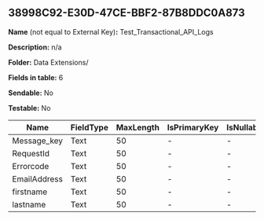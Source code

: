 ## 38998C92-E30D-47CE-BBF2-87B8DDC0A873

**Name** (not equal to External Key)**:** Test_Transactional_API_Logs

**Description:** n/a

**Folder:** Data Extensions/

**Fields in table:** 6

**Sendable:** No

**Testable:** No

| Name | FieldType | MaxLength | IsPrimaryKey | IsNullable | DefaultValue |
| --- | --- | --- | --- | --- | --- |
| Message_key | Text | 50 | - | - |  |
| RequestId | Text | 50 | - | - |  |
| Errorcode | Text | 50 | - | - |  |
| EmailAddress | Text | 50 | - | - |  |
| firstname | Text | 50 | - | - |  |
| lastname | Text | 50 | - | - |  |
